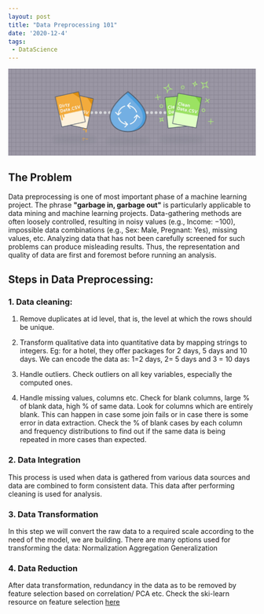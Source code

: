 ```yaml
---
layout: post
title: "Data Preprocessing 101"
date: '2020-12-4'
tags:
 - DataScience
---
```

![img1](/assets/img/proceesing1.jpeg)

## The Problem

Data preprocessing is one of most important phase of a machine learning project. The phrase **"garbage in, garbage out"** is particularly applicable to data mining and machine learning projects. Data-gathering methods are often loosely controlled, resulting in noisy values (e.g., Income: −100), impossible data combinations (e.g., Sex: Male, Pregnant: Yes), missing values, etc. Analyzing data that has not been carefully screened for such problems can produce misleading results. Thus, the representation and quality of data are first and foremost before running an analysis. 

## Steps in Data Preprocessing:

### 1. Data cleaning: 

1. Remove duplicates at id level, that is, the level at which the rows should be unique.

2. Transform qualitative data into quantitative data by mapping strings to integers. Eg: for a hotel, they offer packages for 2 days, 5 days and 10 days. We can encode the data as: 1=2 days, 2= 5 days and 3 = 10 days

3. Handle outliers. Check outliers on all key variables, especially the computed ones.

4. Handle missing values, columns etc. Check for blank columns, large % of blank data, high % of same data. Look for columns which are entirely blank. This can happen in case some join fails or in case there is some error in data extraction. Check the % of blank cases by each column and frequency distributions to find out if the same data is being repeated in more cases than expected.


### 2. Data Integration 
This process is used when data is gathered from various data sources and data are combined to form consistent data. This data after performing cleaning is used for analysis.

### 3. Data Transformation 
In this step we will convert the raw data to a required scale according to the need of the model, we are building. There are many options used for transforming the data:
        Normalization
        Aggregation
        Generalization

### 4. Data Reduction 
After data transformation, redundancy in the data as to be removed by feature selection based on correlation/ PCA etc. Check the ski-learn resource on feature selection [here](https://scikit-learn.org/stable/modules/feature_selection.html)
